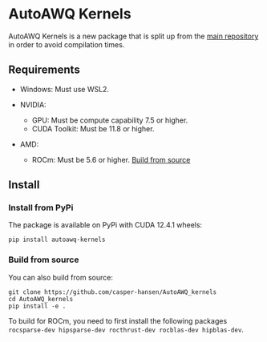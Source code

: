 # AutoAWQ Kernels

AutoAWQ Kernels is a new package that is split up from the [main repository](https://github.com/casper-hansen/AutoAWQ) in order to avoid compilation times.

## Requirements

- Windows: Must use WSL2.

- NVIDIA:
  - GPU: Must be compute capability 7.5 or higher.
  - CUDA Toolkit: Must be 11.8 or higher.
- AMD:
  - ROCm: Must be 5.6 or higher. [Build from source](#build-from-source)

## Install

### Install from PyPi

The package is available on PyPi with CUDA 12.4.1 wheels:

```
pip install autoawq-kernels
```

### Build from source
You can also build from source:

```
git clone https://github.com/casper-hansen/AutoAWQ_kernels
cd AutoAWQ_kernels
pip install -e .
```

To build for ROCm, you need to first install the following packages `rocsparse-dev hipsparse-dev rocthrust-dev rocblas-dev hipblas-dev`.
